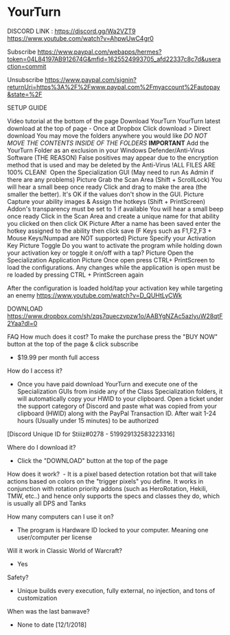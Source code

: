 # YourTurn
DISCORD LINK : https://discord.gg/Wa2VZT9
https://www.youtube.com/watch?v=AhpwUwC4gr0



Subscribe
https://www.paypal.com/webapps/hermes?token=04L84197AB912674G&mfid=1625524993705_afd22337c8c7d&useraction=commit

Unsubscribe
https://www.paypal.com/signin?returnUri=https%3A%2F%2Fwww.paypal.com%2Fmyaccount%2Fautopay&state=%2F


SETUP GUIDE

Video tutorial at the bottom of the page
Download YourTurn
YourTurn latest download at the top of page - Once at Dropbox Click download > Direct download
You may move the folders anywhere you would like *DO NOT MOVE THE CONTENTS INSIDE OF THE FOLDERS*
**IMPORTANT** Add the YourTurn Folder as an exclusion in your Windows Defender/Anti-Virus Software
(THE REASON)
False positives may appear due to the encryption method that is used and may be deleted by the Anti-Virus
!ALL FILES ARE 100% CLEAN!
​
Open the Specialization GUI
(May need to run As Admin if there are any problems)
Picture
Grab the Scan Area
​(Shift + ScrollLock)
You will hear a small beep once ready
Click and drag to make the area (the smaller the better). It's OK if the values don't show in the GUI.
Picture
Capture your ability ​images & Assign the hotkeys
(​Shift + PrintScreen)​
Addon's transparency must be set to 1 if available
You will hear a small beep once ready
​Click in the Scan Area and create a unique name for that ability you clicked on then click OK
Picture
After a name has been saved enter the hotkey assigned to the ability then click save
(F Keys such as F1,F2,F3 + Mouse Keys/Numpad are NOT supported)
Picture
Specify your Activation Key
Picture
Toggle
Do you want to activate the program while holding down your activation key or toggle it on/off with a tap?
Picture
Open the Specialization Application
Picture
Once open press CTRL+ PrintScreen to load the configurations. Any changes while the application is open must be re loaded by pressing CTRL + PrintScreen again 

After the configuration is loaded hold/tap your activation key while targeting an enemy
https://www.youtube.com/watch?v=D_QUHtLyCWk



DOWNLOAD
https://www.dropbox.com/sh/zqs7queczvpzw1o/AABYgNZAc5azlyuW28qtF2Yaa?dl=0



FAQ
How much does it cost?
To make the purchase press the "BUY NOW" button at the top of the page & click subscribe
- $19.99 per month full access



How do I access it?
 - Once you have paid download YourTurn and execute one of the Specialization GUIs from inside any of the Class Specialization folders, it will automatically copy your HWID to your clipboard. Open a ticket under the support category of Discord and paste what was copied from your clipboard (HWID) along with the PayPal Transaction ID. After wait 1-24 hours (Usually under 15 minutes) to be authorized



[Discord Unique ID for Stiiiz#0278 - 519929132583223316]



Where do I download it?
 - Click the "DOWNLOAD" button at the top of the page



How does it work?
​ - It is a pixel based detection rotation bot that will take actions based on colors on the "trigger pixels" you define. It works in conjunction with rotation priority addons (such as HeroRotation, Hekili, TMW, etc..) and hence only supports the specs and classes they do, which is usually all DPS and Tanks



How many computers can I use it on?
 - The program is Hardware ID locked to your computer. Meaning one user/computer per license



Will it work in Classic World of Warcraft?
 - Yes



Safety?
 - Unique builds every execution, fully external, no injection, and tons of customization 



When was the last banwave?
 - None to date [12/1/2018]
